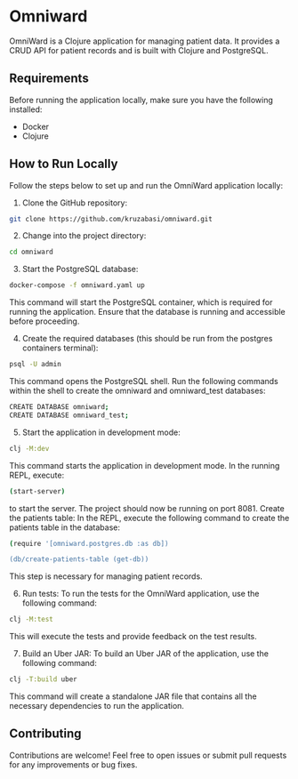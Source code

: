 # Omniward

OmniWard is a Clojure application for managing patient data. It provides a CRUD API for patient records and is built with Clojure and PostgreSQL.

## Requirements

Before running the application locally, make sure you have the following installed:

* Docker
* Clojure

## How to Run Locally

Follow the steps below to set up and run the OmniWard application locally:

1. Clone the GitHub repository:
```bash
git clone https://github.com/kruzabasi/omniward.git
```
2. Change into the project directory:
```bash
cd omniward
```
3. Start the PostgreSQL database:
```bash
docker-compose -f omniward.yaml up
```
This command will start the PostgreSQL container, which is required for running the application. Ensure that the database is running and accessible before proceeding.

4. Create the required databases (this should be run from the postgres containers terminal):
```bash
psql -U admin
```
This command opens the PostgreSQL shell. 
Run the following commands within the shell to create the omniward and omniward_test databases:
```bash
CREATE DATABASE omniward;
CREATE DATABASE omniward_test;
```
5. Start the application in development mode:
```bash
clj -M:dev
```
This command starts the application in development mode. 
In the running REPL, execute:
```bash
(start-server)
```
to start the server. The project should now be running on port 8081.
Create the patients table:
In the REPL, execute the following command to create the patients table in the database:
```bash
(require '[omniward.postgres.db :as db])

(db/create-patients-table (get-db))
```
This step is necessary for managing patient records.

6. Run tests:
To run the tests for the OmniWard application, use the following command:
```bash
clj -M:test
```
This will execute the tests and provide feedback on the test results.

7. Build an Uber JAR:
To build an Uber JAR of the application, use the following command:
```bash
clj -T:build uber
```
This command will create a standalone JAR file that contains all the necessary dependencies to run the application.

## Contributing

Contributions are welcome! Feel free to open issues or submit pull requests for any improvements or bug fixes.
